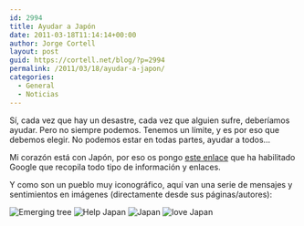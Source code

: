 ```yaml
---
id: 2994
title: Ayudar a Japón
date: 2011-03-18T11:14:14+00:00
author: Jorge Cortell
layout: post
guid: https://cortell.net/blog/?p=2994
permalink: /2011/03/18/ayudar-a-japon/
categories:
  - General
  - Noticias
---
```

Sí, cada vez que hay un desastre, cada vez que alguien sufre, deberíamos ayudar. Pero no siempre podemos. Tenemos un límite, y es por eso que debemos elegir. No podemos estar en todas partes, ayudar a todos...

Mi corazón está con Japón, por eso os pongo [este enlace](https://www.google.com/crisisresponse/japanquake2011.html) que ha habilitado Google que recopila todo tipo de información y enlaces.

Y como son un pueblo muy iconográfico, aquí van una serie de mensajes y sentimientos en imágenes (directamente desde sus páginas/autores):
  
<img class="aligncenter" src="https://2.bp.blogspot.com/-VxmG2jEwomk/TYBYIr09yoI/AAAAAAAAQIY/Ozs2u7rv3n0/s1600/emek%2Btree.jpg" alt="Emerging tree" />
  
<img class="aligncenter" src="https://files.myopera.com/SouthernCross/blog/japan_disaster_poster.jpg" alt="Help Japan" />
  
<img class="aligncenter" src="https://mrmarkrobson.com/blog/wp-content/uploads/2011/03/Mimic_web-350x631.jpg" alt="Japan" />
  
<img class="aligncenter" src="https://osocio.org/images/uploads/Japan-Aid-Poster_thumb.png" alt="love Japan" />